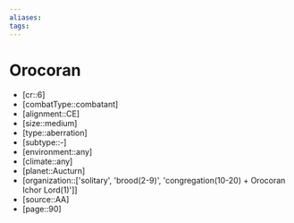```yaml
---
aliases: 
tags: 
---
```


# Orocoran

- [cr::6]
- [combatType::combatant]
- [alignment::CE]
- [size::medium]
- [type::aberration]
- [subtype::-]
- [environment::any]
- [climate::any]
- [planet::Aucturn]
- [organization::['solitary', 'brood(2-9)', 'congregation(10-20) + Orocoran Ichor Lord(1)']]
- [source::AA]
- [page::90]
